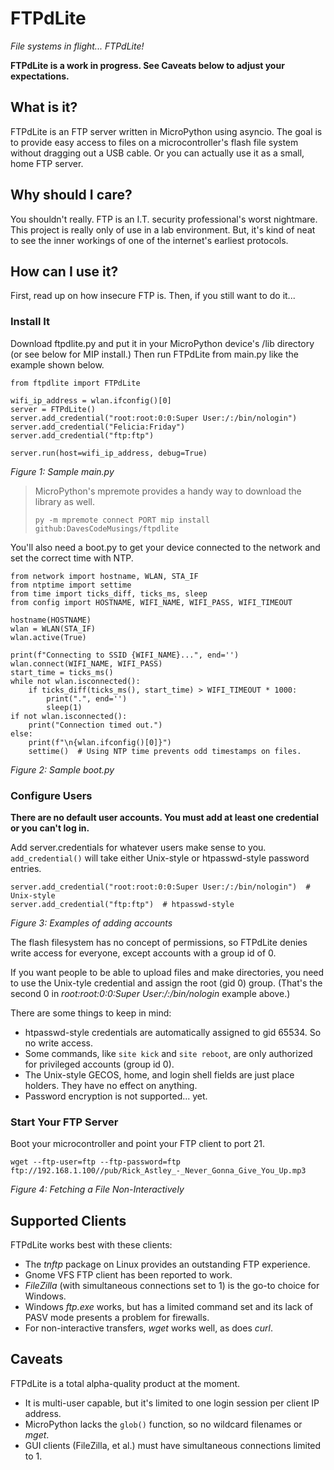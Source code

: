 # FTPdLite
_File systems in flight... FTPdLite!_

**FTPdLite is a work in progress. See Caveats below to adjust your expectations.**

## What is it?
FTPdLite is an FTP server written in MicroPython using asyncio. The goal is to provide easy access to files on a microcontroller's flash file system without dragging out a USB cable. Or you can actually use it as a small, home FTP server.

## Why should I care?
You shouldn't really. FTP is an I.T. security professional's worst nightmare. This project is really only of use in a lab environment. But, it's kind of neat to see the inner workings of one of the internet's earliest protocols.

## How can I use it?
First, read up on how insecure FTP is. Then, if you still want to do it...

### Install It
Download ftpdlite.py and put it in your MicroPython device's /lib directory (or see below for MIP install.) Then run FTPdLite from main.py like the example shown below.

```
from ftpdlite import FTPdLite

wifi_ip_address = wlan.ifconfig()[0]
server = FTPdLite()
server.add_credential("root:root:0:0:Super User:/:/bin/nologin")
server.add_credential("Felicia:Friday")
server.add_credential("ftp:ftp")

server.run(host=wifi_ip_address, debug=True)
```
_Figure 1: Sample main.py_

>MicroPython's mpremote provides a handy way to download the library as well.
>```
>py -m mpremote connect PORT mip install github:DavesCodeMusings/ftpdlite
>```

You'll also need a boot.py to get your device connected to the network and set the correct time with NTP.

```
from network import hostname, WLAN, STA_IF
from ntptime import settime
from time import ticks_diff, ticks_ms, sleep
from config import HOSTNAME, WIFI_NAME, WIFI_PASS, WIFI_TIMEOUT

hostname(HOSTNAME)
wlan = WLAN(STA_IF)
wlan.active(True)

print(f"Connecting to SSID {WIFI_NAME}...", end='')
wlan.connect(WIFI_NAME, WIFI_PASS)
start_time = ticks_ms()
while not wlan.isconnected():
    if ticks_diff(ticks_ms(), start_time) > WIFI_TIMEOUT * 1000:
        print(".", end='')
        sleep(1)
if not wlan.isconnected():
    print("Connection timed out.")
else:
    print(f"\n{wlan.ifconfig()[0]}")
    settime()  # Using NTP time prevents odd timestamps on files.
```
_Figure 2: Sample boot.py_

### Configure Users

**There are no default user accounts. You must add at least one credential or you can't log in.**

Add server.credentials for whatever users make sense to you. `add_credential()` will take either Unix-style or htpasswd-style password entries.

```
server.add_credential("root:root:0:0:Super User:/:/bin/nologin")  # Unix-style
server.add_credential("ftp:ftp")  # htpasswd-style
```
_Figure 3: Examples of adding accounts_

The flash filesystem has no concept of permissions, so FTPdLite denies write access for everyone, except accounts with a group id of 0.

If you want people to be able to upload files and make directories, you need to use the Unix-tyle credential and assign the root (gid 0) group. (That's the second 0 in _root:root:0:0:Super User:/:/bin/nologin_ example above.)

There are some things to keep in mind:
* htpasswd-style credentials are automatically assigned to gid 65534. So no write access.
* Some commands, like `site kick` and `site reboot`, are only authorized for privileged accounts (group id 0).
* The Unix-style GECOS, home, and login shell fields are just place holders. They have no effect on anything.
* Password encryption is not supported... yet.

### Start Your FTP Server
Boot your microcontroller and point your FTP client to port 21.

```
wget --ftp-user=ftp --ftp-password=ftp ftp://192.168.1.100//pub/Rick_Astley_-_Never_Gonna_Give_You_Up.mp3
```
_Figure 4: Fetching a File Non-Interactively_

## Supported Clients
FTPdLite works best with these clients:
* The _tnftp_ package on Linux provides an outstanding FTP experience.
* Gnome VFS FTP client has been reported to work.
* _FileZilla_ (with simultaneous connections set to 1) is the go-to choice for Windows.
* Windows _ftp.exe_ works, but has a limited command set and its lack of PASV mode presents a problem for firewalls.
* For non-interactive transfers, _wget_ works well, as does _curl_.

## Caveats
FTPdLite is a total alpha-quality product at the moment.
* It is multi-user capable, but it's limited to one login session per client IP address.
* MicroPython lacks the `glob()` function, so no wildcard filenames or _mget_.
* GUI clients (FileZilla, et al.) must have simultaneous connections limited to 1.
